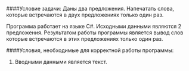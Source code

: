 ####Условие задачи:
Даны  два  предложения.  Напечатать  слова,  которые  встречаются  в  двух 
предложениях только один раз.

Программа работает на языке C#. Исходными данными являются 2 предложения. Результатом работы программы является вывод слов которые встречаются в этих предложениях только один раз. 

####Условия, необходимые для корректной работы программы:

1. Вводными данными является текст.

